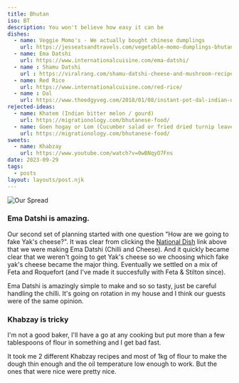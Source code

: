 ```yaml
---
title: Bhutan
iso: BT
description: You won't believe how easy it can be
dishes:
  - name: Veggie Momo's - We actually bought chinese dumplings
    url: https://jesseatsandtravels.com/vegetable-momo-dumplings-bhutanese/
  - name: Ema Datshi
    url: https://www.internationalcuisine.com/ema-datshi/
  - name : Shamu Datshi
    url : https://viralrang.com/shamu-datshi-cheese-and-mushroom-recipe/
  - name: Red Rice
    url: https://www.internationalcuisine.com/red-rice/
  - name : Dal
    url: https://www.theedgyveg.com/2018/01/08/instant-pot-dal-indian-dal-recipe/
rejected-ideas:
  - name: Khatem (Indian bitter melon / gourd)
    url: https://migrationology.com/bhutanese-food/
  - name: Goen hogay or Lom (Cucumber salad or fried dried turnip leaves)
    url: https://migrationology.com/bhutanese-food/
sweets:
  - name: Khabzay
    url: https://www.youtube.com/watch?v=0wBNqyO7Fns
date: 2023-09-29
tags:
  - posts
layout: layouts/post.njk
---
```


![Our Spread](https://cdn.glitch.global/35d29924-95fb-4638-a184-67f9c2d98752/IMG_20230929_200241.jpg?v=1696756182572)

### Ema Datshi is amazing.

Our second set of planning started with one question "How are we going to fake Yak's cheese?". 
It was clear from clicking the <a target="_blank" href="https://www.google.com/search?q={{title}}+national+dish">National Dish</a> link above that we were making Ema Datshi (Chilli and Cheese).
And it quickly became clear that we weren't going to get Yak's cheese so we choosing which fake yak's cheese became the major thing. Eventually we settled on a mix of Feta and Roquefort 
(and I've made it succesfully  with Feta & Stilton since).

Ema Datshi is amazingly simple to make and so so tasty, just be careful handling the chilli. It's going on rotation in my house and I think our guests were of the same opinion.


### Khabzay is tricky

I'm not a good baker, I'll have a go at any cooking but put more than a few tablespoons of flour in something and I get bad fast.

It took me 2 different Khabzay recipes and most of 1kg of flour to make the dough thin enough and the oil temperature low enough 
to work. But the ones that were nice were pretty nice.


